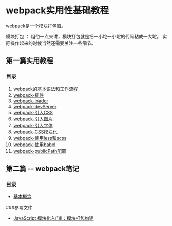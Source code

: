 
# webpack实用性基础教程

webpack是一个模块打包器。

模块打包 ： 粗俗一点来讲，模块打包就是把一小坨一小坨的代码粘成一大坨。
实际操作起来的时候当然还需要关注一些细节。


## 第一篇实用教程
### 目录

 1. [webpack的基本语法和工作流程](webpack的基本语法和工作流程.md)
 2. [webpack-插件](webpack-插件.md)
 3. [webpack-loader](webpack-loader.md)
 4. [webpack-devServer](webpack-devServer.md)
 5. [webpack-引入CSS](引入CSS.md)
 5. [webpack-引入图片](引用图片.md)
 6. [webpack-引入字体](引入字体.md)
 7. [webpack-CSS模块化](CSS模块化.md)
 8. [webpack-使用less和scss](使用less和scss.md)
 9. [webpack-使用babel](使用babel.md)
 10. [webpack-publicPath配置](webpack-publicPath.md)

## 第二篇 -- webpack笔记

### 目录
- [基本概念](webpack笔记/基本概念.md)

###参考文件
- [JavaScript 模块化入门Ⅱ：模块打包构建](http://blog.csdn.net/baidu_28312631/article/details/52823530)
